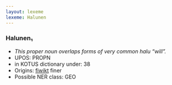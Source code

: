 ```yaml
---
layout: lexeme
lexeme: Halunen
---
```


###  Halunen₁

* _This proper noun overlaps forms of very common *halu* “will”._
* UPOS:  PROPN
* in KOTUS dictionary under:  38
* Origins: [fiwikt](https://fi.wiktionary.org/wiki/Halunen) finer 
* Possible NER class:  GEO

